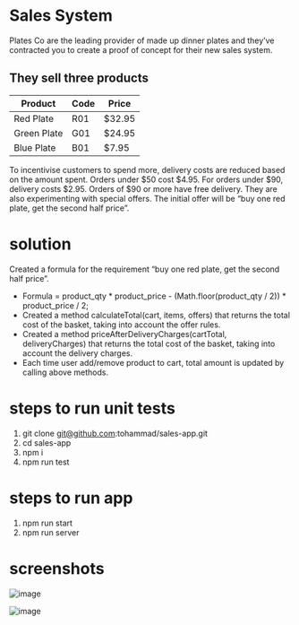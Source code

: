 # Sales System
Plates Co are the leading provider of made up dinner plates and they’ve contracted you to
create a proof of concept for their new sales system.
## They sell three products
| Product  | Code | Price  |
| ------------- | ---- | ------ |
| Red Plate     | R01  | $32.95 |
| Green Plate   | G01  | $24.95 |
| Blue Plate    | B01  | $7.95  |

To incentivise customers to spend more, delivery costs are reduced based on the amount spent.
Orders under $50 cost $4.95. For orders under $90, delivery costs $2.95. Orders of $90 or more
have free delivery.
They are also experimenting with special offers. The initial offer will be “buy one red plate, get
the second half price”.
# solution

Created a formula for the requirement “buy one red plate, get the second half price”.
- Formula = product_qty * product_price -
                (Math.floor(product_qty / 2)) * product_price / 2;
- Created a method calculateTotal(cart, items, offers) that returns the total cost of the basket, taking into account the offer rules.
- Created a method priceAfterDeliveryCharges(cartTotal, deliveryCharges) that returns the total cost of the basket, taking into account the delivery charges.
- Each time user add/remove product to cart, total amount is updated by calling above methods.

# steps to run unit tests
1. git clone git@github.com:tohammad/sales-app.git
2. cd sales-app
3. npm i
4. npm run test

# steps to run app
1. npm run start
2. npm run server

# screenshots

![image](https://user-images.githubusercontent.com/5390209/190857842-f5046150-71bc-478b-aea6-7afa56adcd87.png)

![image](https://user-images.githubusercontent.com/5390209/190857912-9f4865c3-923c-49bf-a723-13b167e09efe.png)



